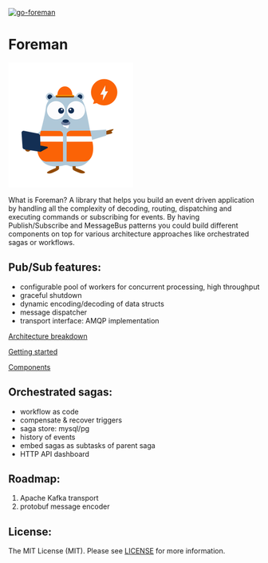 [![go-foreman](https://circleci.com/gh/go-foreman/foreman.svg?style=shield)](https://app.circleci.com/pipelines/github/go-foreman)
# Foreman

![Untitled](docs/logo.png)

What is Foreman?  A library that helps you build an event driven application by handling all the complexity of decoding, routing, dispatching and executing commands or subscribing for events. By having Publish/Subscribe and MessageBus patterns you could build different components on top for various architecture approaches like orchestrated sagas or workflows.

## Pub/Sub features:

- configurable pool of workers for concurrent processing, high throughput
- graceful shutdown
- dynamic encoding/decoding of data structs
- message dispatcher
- transport interface: AMQP implementation

[Architecture breakdown](docs/Architecture%20breakdown%2042f2a211e8794b16a4ca3ec264dbd7e0.md)

[Getting started](docs/Getting%20started%204f831ac1b8124f198067b78fdfed2a2a.md)

[Components](docs/Components%204ecd3c3eab7d4ed5ad43dc487c1036ac.md)

## Orchestrated sagas:

- workflow as code
- compensate & recover triggers
- saga store: mysql/pg
- history of events
- embed sagas as subtasks of parent saga
- HTTP API dashboard

## Roadmap:

1. Apache Kafka transport
2. protobuf message encoder

## License:

The MIT License (MIT). Please see [LICENSE](https://github.com/go-foreman/foreman/blob/master/LICENCE) for more information.